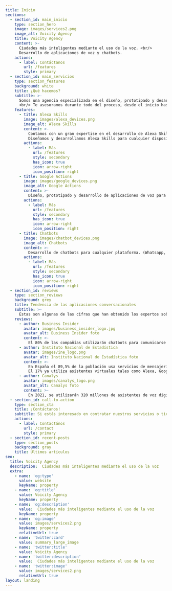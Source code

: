 ```yaml
---
title: Inicio
sections:
  - section_id: main_inicio
    type: section_hero
    image: images/services2.png
    image_alt: Voicity Agency
    title: Voicity Agency
    content: >-
      Ciudades más inteligentes mediante el uso de la voz. <br/>
      Desarrollo de aplicaciones de voz y chatbots.
    actions:
      - label: Contáctanos
        url: /features
        style: primary
  - section_id: main_servicios
    type: section_features
    background: white
    title: ¿Qué hacemos?
    subtitle: >-
      Somos una agencia especializada en el diseño, prototipado y desarrollo de aplicaciones de voz y chatbots para todo tipo de plataformas.
      <br/> Te asesoramos durante todo del proceso, desde el inicio hasta la puesta en producción.
    features:
      - title: Alexa Skills
        image: images/alexa_devices.png
        image_alt: Alexa Skills
        content: >-
          Contamos con un gran expertise en el desarrollo de Alexa Skills ampliamente demostrado por la comunidad.
          Diseñamos y desarrollamos Alexa Skills para cualquier dispositivo compatible con Amazon Alexa.
        actions:
          - label: Más
            url: /features
            style: secondary
            has_icon: true
            icon: arrow-right
            icon_position: right
      - title: Google Actions
        image: images/google_devices.png
        image_alt: Google Actions
        content: >-
          Diseño, prototipado y desarrollo de aplicaciones de voz para dispositivos compatibles con Google Assistant.
        actions:
          - label: Más
            url: /features
            style: secondary
            has_icon: true
            icon: arrow-right
            icon_position: right
      - title: Chatbots
        image: images/chatbot_devices.png
        image_alt: Chatbots
        content: >-
          Desarrollo de chatbots para cualquier plataforma. (Whatsapp, Telegram, Slack, Facebook Messenger, Microsoft Teams, Discord, Twitch, etc.)
        actions:
          - label: Más
            url: /features
            style: secondary
            has_icon: true
            icon: arrow-right
            icon_position: right
  - section_id: reviews
    type: section_reviews
    background: grey
    title: Tendencia de las aplicaciones conversacionales
    subtitle: >-
      Estas son algunas de las cifras que han obtenido los expertos sobre las tendencias de las voice apps y chatbots.
    reviews:
      - author: Business Insider
        avatar: images/business_insider_logo.jpg
        avatar_alt: Business Insider foto
        content: >-
          El 80% de las compañías utilizarán chatbots para comunicarse con sus clientes en 2022.
      - author: Instituto Nacional de Estadística
        avatar: images/ine_logo.png
        avatar_alt: Instituto Nacional de Estadística foto
        content: >-
          En España el 89,5% de la población usa servicios de mensajería instantánea diariamente. 
          El 17% ya utiliza asistentes virtuales tales como Alexa, Google Assistant, etc.
      - author: Canalys
        avatar: images/canalys_logo.png
        avatar_alt: Canalys foto
        content: >-
          En 2021, se utilizarán 320 millones de asistentes de voz digitales en dispositivos de todo el mundo. Los pronósticos sugieren que para 2024, el número de asistentes de voz alcanzará los 640 millones de unidades, un crecimiento del 100%.
  - section_id: call-to-action
    type: section_cta
    title: ¡Contáctanos!
    subtitle: Si estás interesado en contratar nuestros servicios o tienes alguna duda. <br/> ¡No dudes en contactarnos!.
    actions:
      - label: Contactános
        url: /contact
        style: primary
  - section_id: recent-posts
    type: section_posts
    background: gray
    title: Últimos artículos
seo:
  title: Voicity Agency
  description:  Ciudades más inteligentes mediante el uso de la voz
  extra:
    - name: 'og:type'
      value: website
      keyName: property
    - name: 'og:title'
      value: Voicity Agency
      keyName: property
    - name: 'og:description'
      value:  Ciudades más inteligentes mediante el uso de la voz
      keyName: property
    - name: 'og:image'
      value: images/services2.png
      keyName: property
      relativeUrl: true
    - name: 'twitter:card'
      value: summary_large_image
    - name: 'twitter:title'
      value: Voicity Agency
    - name: 'twitter:description'
      value:  Ciudades más inteligentes mediante el uso de la voz
    - name: 'twitter:image'
      value: images/services2.png
      relativeUrl: true
layout: landing
---
```

